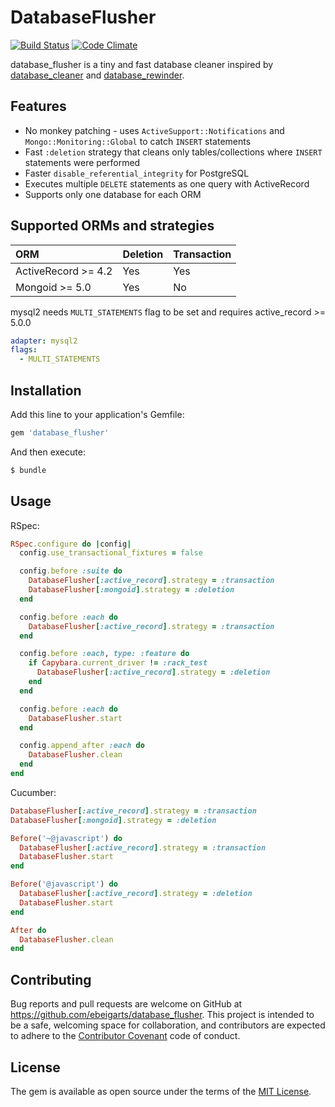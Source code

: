 # DatabaseFlusher

[![Build Status](https://travis-ci.org/ebeigarts/database_flusher.svg?branch=master)](https://travis-ci.org/ebeigarts/database_flusher)
[![Code Climate](https://codeclimate.com/github/ebeigarts/database_flusher/badges/gpa.svg)](https://codeclimate.com/github/ebeigarts/database_flusher)

database_flusher is a tiny and fast database cleaner inspired by [database_cleaner](https://github.com/DatabaseCleaner/database_cleaner) and [database_rewinder](https://github.com/amatsuda/database_rewinder).

## Features

* No monkey patching - uses `ActiveSupport::Notifications` and `Mongo::Monitoring::Global` to catch `INSERT` statements
* Fast `:deletion` strategy that cleans only tables/collections where `INSERT` statements were performed
* Faster `disable_referential_integrity` for PostgreSQL
* Executes multiple `DELETE` statements as one query with ActiveRecord
* Supports only one database for each ORM

## Supported ORMs and strategies

| ORM                 | Deletion | Transaction |
|:--------------------|:---------|:------------|
| ActiveRecord >= 4.2 | Yes      | Yes         |
| Mongoid >= 5.0      | Yes      | No          |

mysql2 needs `MULTI_STATEMENTS` flag to be set and requires active_record >= 5.0.0

```yaml
adapter: mysql2
flags:
  - MULTI_STATEMENTS
```

## Installation

Add this line to your application's Gemfile:

```ruby
gem 'database_flusher'
```

And then execute:

```bash
$ bundle
```

## Usage

RSpec:

```ruby
RSpec.configure do |config|
  config.use_transactional_fixtures = false

  config.before :suite do
    DatabaseFlusher[:active_record].strategy = :transaction
    DatabaseFlusher[:mongoid].strategy = :deletion
  end

  config.before :each do
    DatabaseFlusher[:active_record].strategy = :transaction
  end

  config.before :each, type: :feature do
    if Capybara.current_driver != :rack_test
      DatabaseFlusher[:active_record].strategy = :deletion
    end
  end

  config.before :each do
    DatabaseFlusher.start
  end

  config.append_after :each do
    DatabaseFlusher.clean
  end
end
```

Cucumber:

```ruby
DatabaseFlusher[:active_record].strategy = :transaction
DatabaseFlusher[:mongoid].strategy = :deletion

Before('~@javascript') do
  DatabaseFlusher[:active_record].strategy = :transaction
  DatabaseFlusher.start
end

Before('@javascript') do
  DatabaseFlusher[:active_record].strategy = :deletion
  DatabaseFlusher.start
end

After do
  DatabaseFlusher.clean
end
```

## Contributing

Bug reports and pull requests are welcome on GitHub at https://github.com/ebeigarts/database_flusher. This project is intended to be a safe, welcoming space for collaboration, and contributors are expected to adhere to the [Contributor Covenant](http://contributor-covenant.org) code of conduct.

## License

The gem is available as open source under the terms of the [MIT License](http://opensource.org/licenses/MIT).
